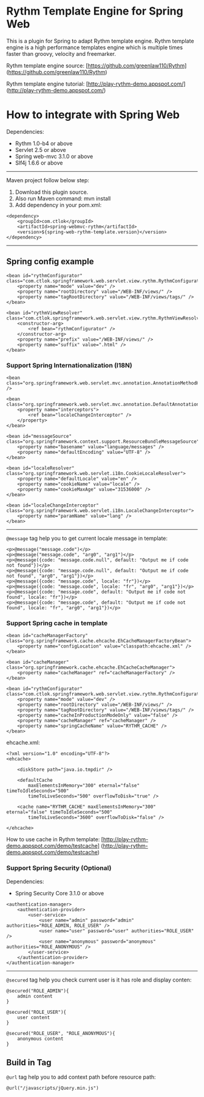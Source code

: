 # Rythm Template Engine for Spring Web

This is a plugin for Spring to adapt Rythm template engine. 
Rythm template engine is a high performance templates engine which is multiple times faster than groovy, velocity and freemarker.

Rythm template engine source: [https://github.com/greenlaw110/Rythm] (https://github.com/greenlaw110/Rythm)

Rythm template engine tutorial: [http://play-rythm-demo.appspot.com/] (http://play-rythm-demo.appspot.com/)


# How to integrate with Spring Web

Dependencies:

* Rythm 1.0-b4 or above
* Servlet 2.5 or above
* Spring web-mvc 3.1.0 or above
* Slf4j 1.6.6 or above

***

Maven project follow below step:

1. Download this plugin source.
2. Also run Maven command: mvn install
3. Add dependency in your pom.xml:

```
<dependency>
    <groupId>com.ctlok</groupId>
    <artifactId>spring-webmvc-rythm</artifactId>
    <version>${spring-web-rythm-template.version}</version>
</dependency>
```

***

## Spring config example

```
<bean id="rythmConfigurator" class="com.ctlok.springframework.web.servlet.view.rythm.RythmConfigurator">
    <property name="mode" value="dev" />
    <property name="rootDirectory" value="/WEB-INF/views/" />
    <property name="tagRootDirectory" value="/WEB-INF/views/tags/" />
</bean>

<bean id="rythmViewResolver" class="com.ctlok.springframework.web.servlet.view.rythm.RythmViewResolver">
    <constructor-arg>
        <ref bean="rythmConfigurator" />
    </constructor-arg>
    <property name="prefix" value="/WEB-INF/views/" />
    <property name="suffix" value=".html" />
</bean>
```

### Support Spring Internationalization (I18N)

```
<bean class="org.springframework.web.servlet.mvc.annotation.AnnotationMethodHandlerAdapter" />
    
<bean class="org.springframework.web.servlet.mvc.annotation.DefaultAnnotationHandlerMapping">
    <property name="interceptors">
        <ref bean="localeChangeInterceptor" />
    </property>
</bean>

<bean id="messageSource" class="org.springframework.context.support.ResourceBundleMessageSource">
    <property name="basename" value="language/messages" />
    <property name="defaultEncoding" value="UTF-8" />
</bean>

<bean id="localeResolver" class="org.springframework.web.servlet.i18n.CookieLocaleResolver">
    <property name="defaultLocale" value="en" />
    <property name="cookieName" value="locale" />
    <property name="cookieMaxAge" value="31536000" />
</bean>

<bean id="localeChangeInterceptor" class="org.springframework.web.servlet.i18n.LocaleChangeInterceptor">
    <property name="paramName" value="lang" />
</bean>
```

***

`@message` tag help you to get current locale message in template: 

```
<p>@message("message.code")</p>
<p>@message("message.code", "arg0", "arg1")</p>
<p>@message({code: "message.code.null", default: "Output me if code not found"})</p>
<p>@message({code: "message.code.null", default: "Output me if code not found", "arg0", "arg1"})</p>
<p>@message({code: "message.code", locale: "fr"})</p>
<p>@message({code: "message.code", locale: "fr", "arg0", "arg1"})</p>
<p>@message({code: "message.code", default: "Output me if code not found", locale: "fr"})</p>
<p>@message({code: "message.code", default: "Output me if code not found", locale: "fr", "arg0", "arg1"})</p>
```

### Support Spring cache in template

```
<bean id="cacheManagerFactory" class="org.springframework.cache.ehcache.EhCacheManagerFactoryBean">
    <property name="configLocation" value="classpath:ehcache.xml" />
</bean>

<bean id="cacheManager" class="org.springframework.cache.ehcache.EhCacheCacheManager">
    <property name="cacheManager" ref="cacheManagerFactory" />
</bean>

<bean id="rythmConfigurator" class="com.ctlok.springframework.web.servlet.view.rythm.RythmConfigurator">
    <property name="mode" value="dev" />
    <property name="rootDirectory" value="/WEB-INF/views/" />
    <property name="tagRootDirectory" value="/WEB-INF/views/tags/" />
    <property name="cacheInProductionModeOnly" value="false" />
    <property name="cacheManager" ref="cacheManager" />
    <property name="springCacheName" value="RYTHM_CACHE" />
</bean>
```

ehcache.xml:
```
<?xml version="1.0" encoding="UTF-8"?>
<ehcache>

    <diskStore path="java.io.tmpdir" />
    
    <defaultCache 
        maxElementsInMemory="300" eternal="false" timeToIdleSeconds="500"
        timeToLiveSeconds="500" overflowToDisk="true" />
        
    <cache name="RYTHM_CACHE" maxElementsInMemory="300" eternal="false" timeToIdleSeconds="500"
        timeToLiveSeconds="3600" overflowToDisk="false" />
        
</ehcache>
```

How to use cache in Rythm template: [http://play-rythm-demo.appspot.com/demo/testcache] (http://play-rythm-demo.appspot.com/demo/testcache)

### Support Spring Security (Optional)

Dependencies:

* Spring Security Core 3.1.0 or above

```
<authentication-manager>
    <authentication-provider>
        <user-service>
            <user name="admin" password="admin" authorities="ROLE_ADMIN, ROLE_USER" />
            <user name="user" password="user" authorities="ROLE_USER" />
            <user name="anonymous" password="anonymous" authorities="ROLE_ANONYMOUS" />
        </user-service>
    </authentication-provider>
</authentication-manager> 
```

***

`@secured` tag help you check current user is it has role and display conten:

```
@secured("ROLE_ADMIN"){
    admin content
}

@secured("ROLE_USER"){
    user content
}

@secured("ROLE_USER", "ROLE_ANONYMOUS"){
    anonymous content
}
```

## Build in Tag

`@url` tag help you to add context path before resource path:

```
@url("/javascripts/jQuery.min.js")
```
